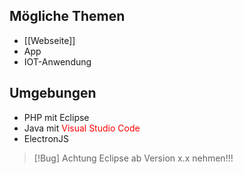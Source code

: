 ## Mögliche Themen

- [[Webseite]]
- App
- IOT-Anwendung

## Umgebungen

- PHP mit Eclipse
- Java mit <font color="red">Visual Studio Code</font>
- ElectronJS

> [!Bug] Achtung
> Eclipse ab Version x.x nehmen!!!

